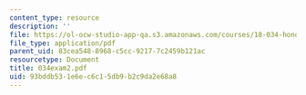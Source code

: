 ```yaml
---
content_type: resource
description: ''
file: https://ol-ocw-studio-app-qa.s3.amazonaws.com/courses/18-034-honors-differential-equations-spring-2004/93bddb531e6ec6c15db9b2c9da2e68a8_034exam2.pdf
file_type: application/pdf
parent_uid: 83cea548-8968-c5cc-9217-7c2459b121ac
resourcetype: Document
title: 034exam2.pdf
uid: 93bddb53-1e6e-c6c1-5db9-b2c9da2e68a8
---
```

